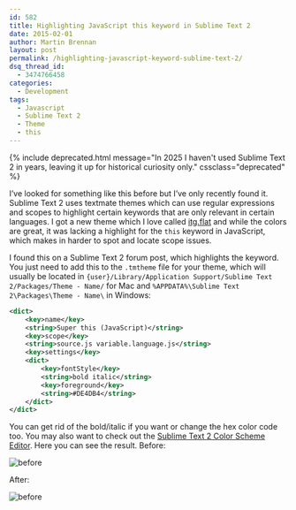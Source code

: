 ```yaml
---
id: 582
title: Highlighting JavaScript this keyword in Sublime Text 2
date: 2015-02-01
author: Martin Brennan
layout: post
permalink: /highlighting-javascript-keyword-sublime-text-2/
dsq_thread_id:
  - 3474766458
categories:
  - Development
tags:
  - Javascript
  - Sublime Text 2
  - Theme
  - this
---
```


{% include deprecated.html message="In 2025 I haven't used Sublime Text 2 in years, leaving it up for historical curiosity only." cssclass="deprecated" %}

I’ve looked for something like this before but I’ve only recently found it. Sublime Text 2 uses textmate themes which can use regular expressions and scopes to highlight certain keywords that are only relevant in certain languages. I got a new theme which I love called [itg.flat](https://github.com/itsthatguy/theme-itg-flat "itg.flat") and while the colors are great, it was lacking a highlight for the `this` keyword in JavaScript, which makes in harder to spot and locate scope issues.

I found this on a Sublime Text 2 forum post, which highlights the keyword. You just need to add this to the `.tmtheme` file for your theme, which will usually be located in `{user}/Library/Application Support/Sublime Text 2/Packages/Theme - Name/` for Mac and `%APPDATA%\Sublime Text 2\Packages\Theme - Name\` in Windows:

```xml
<dict>
	<key>name</key>
	<string>Super this (JavaScript)</string>
	<key>scope</key>
	<string>source.js variable.language.js</string>
	<key>settings</key>
	<dict>
		<key>fontStyle</key>
		<string>bold italic</string>
		<key>foreground</key>
		<string>#DE4DB4</string>
	</dict>
</dict>
```

You can get rid of the bold/italic if you want or change the hex color code too. You may also want to check out the [Sublime Text 2 Color Scheme Editor](https://github.com/facelessuser/ColorSchemeEditor). Here you can see the result. Before:

![before](/images/before.png)

After:

![before](/images/after.png)
